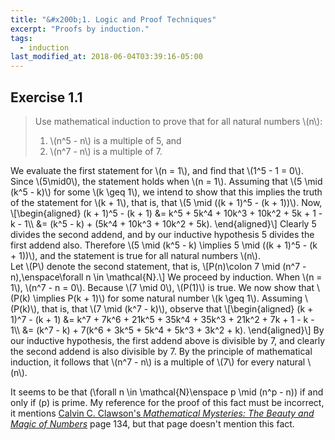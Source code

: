 ```yaml
---
title: "&#x200b;1. Logic and Proof Techniques"
excerpt: "Proofs by induction."
tags:
  - induction
last_modified_at: 2018-06-04T03:39:16-05:00
---
```

## Exercise 1.1
> Use mathematical induction to prove that for all natural numbers \\(n\\):
> 1. \\(n^5 - n\\) is a multiple of 5, and
> 2. \\(n^7 - n\\) is a multiple of 7.

<div class="proof">
  We evaluate the first statement for \(n = 1\), and find that \(1^5 - 1 = 0\). Since \(5\mid0\), the statement holds when \(n = 1\). Assuming that \(5 \mid (k^5 - k)\) for some \(k \geq 1\), we intend to show that this implies the truth of the statement for \(k + 1\), that is, that \(5 \mid ((k + 1)^5 - (k + 1))\). Now,
  \[\begin{aligned}
    (k + 1)^5 - (k + 1) &= k^5 + 5k^4 + 10k^3 + 10k^2 + 5k + 1 - k - 1\\
    &= (k^5 - k) + (5k^4 + 10k^3 + 10k^2 + 5k).
  \end{aligned}\]
  Clearly 5 divides the second addend, and by our inductive hypothesis 5 divides the first addend also. Therefore \(5 \mid (k^5 - k) \implies 5 \mid ((k + 1)^5 - (k + 1))\), and the statement is true for all natural numbers \(n\).
</div>

<div class="proof">
Let \(P\) denote the second statement, that is,
\[P(n)\colon 7 \mid (n^7 - n),\enspace\forall n \in \mathcal{N}.\]
We proceed by induction. When \(n = 1\), \(n^7 - n = 0\). Because \(7 \mid 0\), \(P(1)\) is true. We now show that \(P(k) \implies P(k + 1)\) for some natural number \(k \geq 1\). Assuming \(P(k)\), that is, that \(7 \mid (k^7 - k)\), observe that
\[\begin{aligned}
  (k + 1)^7 - (k + 1) &= k^7 + 7k^6 + 21k^5 + 35k^4 + 35k^3 + 21k^2 + 7k
  + 1 - k - 1\\
  &= (k^7 - k) + 7(k^6 + 3k^5 + 5k^4 + 5k^3 + 3k^2 + k).
\end{aligned}\]
By our inductive hypothesis, the first addend above is divisible by 7, and clearly the second addend is also divisible by 7. By the principle of mathematical induction, it follows that \(n^7 - n\) is a multiple of \(7\) for every natural \(n\).
</div>

It seems to be that \(\forall n \in \mathcal{N}\enspace p \mid (n^p - n)\) if and only if \(p\) is prime. My reference for the proof of this fact must be incorrect, it mentions <a href="http://libgen.io/book/index.php?md5=8C1DD1ADA94B485EB54B38C5E313C8D6">Calvin C. Clawson's *Mathematical Mysteries: The Beauty and Magic of Numbers*</a> page 134, but that page doesn't mention this fact.
